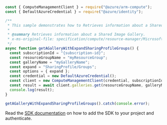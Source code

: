 ```javascript
const { ComputeManagementClient } = require("@azure/arm-compute");
const { DefaultAzureCredential } = require("@azure/identity");

/**
 * This sample demonstrates how to Retrieves information about a Shared Image Gallery.
 *
 * @summary Retrieves information about a Shared Image Gallery.
 * x-ms-original-file: specification/compute/resource-manager/Microsoft.Compute/stable/2021-10-01/examples/gallery/GetAGalleryWithExpandSharingProfileGroups.json
 */
async function getAGalleryWithExpandSharingProfileGroups() {
  const subscriptionId = "{subscription-id}";
  const resourceGroupName = "myResourceGroup";
  const galleryName = "myGalleryName";
  const expand = "SharingProfile/Groups";
  const options = { expand };
  const credential = new DefaultAzureCredential();
  const client = new ComputeManagementClient(credential, subscriptionId);
  const result = await client.galleries.get(resourceGroupName, galleryName, options);
  console.log(result);
}

getAGalleryWithExpandSharingProfileGroups().catch(console.error);
```

Read the [SDK documentation](https://github.com/Azure/azure-sdk-for-js/blob/%40azure%2Farm-compute_18.0.0/sdk/compute/arm-compute/README.md) on how to add the SDK to your project and authenticate.
